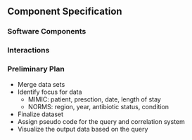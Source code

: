 ## Component Specification  

### Software Components


### Interactions


### Preliminary Plan  
* Merge data sets  
* Identify focus for data  
    * MIMIC: patient, presction, date, length of stay  
    * NORMS: region, year, antibiotic status, condition  
* Finalize dataset  
* Assign pseudo code for the query and correlation system  
* Visualize the output data based on the query  
